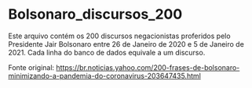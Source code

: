 # Bolsonaro_discursos_200

Este arquivo contém os 200 discursos negacionistas proferidos pelo Presidente Jair Bolsonaro entre 26 de Janeiro de 2020 e 5 de Janeiro de 2021. Cada linha do banco de dados equivale a um discurso.

Fonte original: https://br.noticias.yahoo.com/200-frases-de-bolsonaro-minimizando-a-pandemia-do-coronavirus-203647435.html
